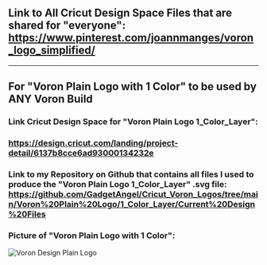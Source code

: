## Link to All Cricut Design Space Files that are shared for "everyone": https://www.pinterest.com/joannmanges/voron_logo_simplified/

---

## For "Voron Plain Logo with 1 Color" to be used by ANY Voron Build

### Link Cricut Design Space for "Voron Plain Logo 1_Color_Layer":
### https://design.cricut.com/landing/project-detail/6137b8cce6ad93000134232e

### Link to my Repository on Github that contains all files I used to produce the "Voron Plain Logo 1_Color_Layer" .svg file: https://github.com/GadgetAngel/Cricut_Voron_Logos/tree/main/Voron%20Plain%20Logo/1_Color_Layer/Current%20Design%20Files

### Picture of "Voron Plain Logo with 1 Color":
![Voron Design Plain Logo](../images/Voron_Design_Plain_Logo.jpg)
